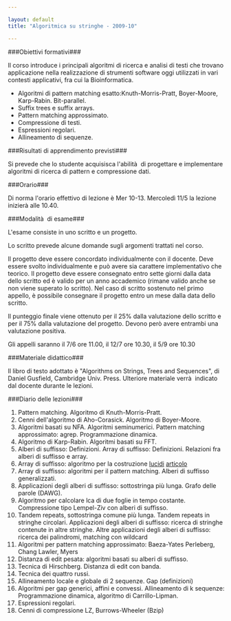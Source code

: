 ```yaml
---

layout: default
title: "Algoritmica su stringhe - 2009-10"

---
```


###Obiettivi formativi###

Il corso introduce i principali algoritmi di ricerca e analisi di testi che trovano applicazione
nella realizzazione di strumenti software oggi utilizzati in vari contesti applicativi, fra cui la Bioinformatica.

* Algoritmi di pattern matching esatto:Knuth-Morris-Pratt, Boyer-Moore, Karp-Rabin. Bit-parallel.
* Suffix trees e suffix arrays.
* Pattern matching approssimato.
* Compressione di testi.
* Espressioni regolari.
* Allineamento di sequenze.

###Risultati di apprendimento previsti###

Si prevede che lo studente acquisisca l'abilità  di progettare e implementare algoritmi di ricerca di pattern e compressione dati.

###Orario###

Di norma l'orario effettivo di lezione è Mer 10-13.
Mercoledì 11/5 la lezione inizierà alle 10.40.

###Modalità  di esame###

L'esame consiste in uno scritto e un progetto.

Lo scritto prevede alcune domande sugli argomenti trattati nel corso.

Il progetto deve essere concordato individualmente con il docente. Deve essere svolto individualmente e può avere sia carattere implementativo che teorico. Il progetto deve essere consegnato entro sette giorni dalla data dello scritto ed è valido per un anno accademico (rimane valido anche se non viene superato lo scritto). Nel caso di scritto sostenuto nel primo appello, è possibile consegnare il progetto entro un mese dalla data dello scritto.

Il punteggio finale viene ottenuto per il 25% dalla valutazione dello scritto e per il 75% dalla valutazione del progetto. Devono però avere entrambi una valutazione positiva.

Gli appelli saranno il 7/6 ore 11.00, il
12/7 ore 10.30, il
5/9 ore 10.30

###Materiale didattico###

Il libro di testo adottato è "Algorithms on Strings, Trees and Sequences", di Daniel Gusfield, Cambridge Univ. Press.
Ulteriore materiale verrà  indicato dal docente durante le lezioni.

###Diario delle lezioni###



1. Pattern matching. Algoritmo di Knuth-Morris-Pratt.
1. Cenni dell'algoritmo di Aho-Corasick. Algoritmo di Boyer-Moore.
1. Algoritmi basati su NFA. Algoritmi seminumerici. Pattern matching approssimato: agrep. Programmazione dinamica.
1. Algoritmo di Karp-Rabin. Algoritmi basati su FFT.
1. Alberi di suffisso: Definizioni. Array di suffisso: Definizioni. Relazioni fra alberi di suffisso e array.
1. Array di suffisso: algoritmo per la costruzione
   [lucidi](http://courses.csail.mit.edu/6.851/spring10/scribe/lec07.pdf)
[articolo](http://algo2.iti.kit.edu/english/736.php)
1. Array di suffisso: algoritmi per il pattern matching. Alberi di
   suffisso generalizzati.
1. Applicazioni degli alberi di suffisso: sottostringa più lunga. Grafo delle parole (DAWG).
1. Algoritmo per calcolare lca di due foglie in tempo costante.
Compressione tipo Lempel-Ziv con alberi di suffisso.
1. Tandem repeats, sottostringa comune più lunga. Tandem repeats in stringhe circolari.
Applicazioni degli alberi di suffisso: ricerca di stringhe contenute in altre stringhe. Altre applicazioni degli alberi di suffisso: ricerca dei palindromi, matching con wildcard
1. Algoritmi per pattern matching approssimato: Baeza-Yates Perleberg, Chang Lawler, Myers
1. Distanza di edit pesata: algoritmi basati su alberi di suffisso.
1. Tecnica di Hirschberg. Distanza di edit con banda.
1. Tecnica dei quattro russi.
1. Allineamento locale e globale di 2 sequenze. Gap (definizioni)
1. Algoritmi per gap generici, affini e convessi. Allineamento di k sequenze: Programmazione dinamica, algoritmo di Carrillo-Lipman.
1. Espressioni regolari.
1. Cenni di compressione LZ, Burrows-Wheeler (Bzip)
